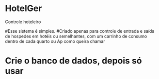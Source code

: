 # HotelGer
Controle hoteleiro

#Esse sistema é simples.
#Criado apenas para controle de entrada e saída de hospedes
em hotéis ou semelhantes, com um carrinho de consumo dentro
de cada quarto ou Ap como queira chamar

# Crie o banco de dados, depois só usar
